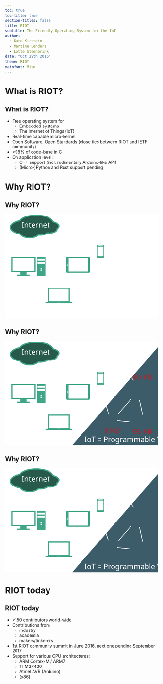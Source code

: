 ```yaml
---
toc: true
toc-title: true
section-titles: false
title: RIOT
subtitle: The Friendly Operating System for the IoT
author:
  - Kate Kirstein
  - Martine Lenders
  - Lotte Steenbrink
date: "Oct 29th 2016"
theme: RIOT
mainfont: Miso
...
```


# What is RIOT?
## What is RIOT?
* Free operating system for
    - Embedded systems
    - The Internet of Things (IoT)
* Real-time capable micro-kernel
* Open Software, Open Standards (close ties between RIOT and IETF community)
* \>98% of code-base in C
* On application level:
    - C++ support (incl. rudimentary Arduino-like API)
    - (Micro-)Python and Rust support pending

# Why RIOT?
## Why RIOT?
![](graphics/why-riot-1.svg)

## Why RIOT?
![](graphics/why-riot-2.svg)

## Why RIOT?
![](graphics/why-riot-3.svg)

# RIOT today
## RIOT today
* \>150 contributors world-wide
* Contributions from
    - industry
    - academia
    - makers/tinkerers
* 1st RIOT community summit in June 2016, next one pending September 2017
* Support for various CPU architectures:
    - ARM Cortex-M / ARM7
    - TI MSP430
    - Atmel AVR (Arduino)
    - (x86)
